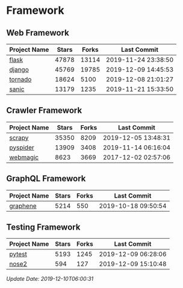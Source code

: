 # Framework

## Web Framework

| Project Name | Stars | Forks | Last Commit |
| ------------ | ----- | ----- | ----------- |
| [flask](https://github.com/pallets/flask) | 47878 | 13114 | 2019-11-24 23:38:50 |
| [django](https://github.com/django/django) | 45769 | 19785 | 2019-12-09 14:45:53 |
| [tornado](https://github.com/tornadoweb/tornado) | 18624 | 5100 | 2019-12-08 21:01:27 |
| [sanic](https://github.com/huge-success/sanic) | 13179 | 1235 | 2019-11-21 15:33:50 |

## Crawler Framework

| Project Name | Stars | Forks | Last Commit |
| ------------ | ----- | ----- | ----------- |
| [scrapy](https://github.com/scrapy/scrapy) | 35350 | 8209 | 2019-12-05 13:48:31 |
| [pyspider](https://github.com/binux/pyspider) | 13909 | 3408 | 2019-11-14 06:16:04 |
| [webmagic](https://github.com/code4craft/webmagic) | 8623 | 3669 | 2017-12-02 02:57:06 |

## GraphQL Framework

| Project Name | Stars | Forks | Last Commit |
| ------------ | ----- | ----- | ----------- |
| [graphene](https://github.com/graphql-python/graphene) | 5214 | 550 | 2019-10-18 09:50:54 |

## Testing Framework

| Project Name | Stars | Forks | Last Commit |
| ------------ | ----- | ----- | ----------- |
| [pytest](https://github.com/pytest-dev/pytest) | 5193 | 1245 | 2019-12-09 06:28:06 |
| [nose2](https://github.com/nose-devs/nose2) | 594 | 127 | 2019-12-09 15:10:48 |

*Update Date: 2019-12-10T06:00:31*